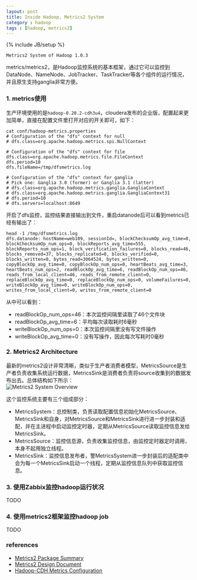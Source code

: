 ```yaml
---
layout: post
title: Inside Hadoop, Metrics2 System
category : hadoop
tags : [hadoop, metrics2]
---
```

{% include JB/setup %}


`Metrics2 System of Hadoop 1.0.3`  
  
metrics/metrics2，是Hadoop监控系统的基本框架，通过它可以监控到DataNode、NameNode、JobTracker、TaskTracker等各个组件的运行情况，并且原生支持ganglia非常方便。  

### 1. metrics使用
生产环境使用的是`hadoop-0.20.2-cdh3u4`，cloudera发布的企业版，配置起来更加简单，直接在配置文件里打开对应的开关即可，如下：  

	cat conf/hadoop-metrics.properties 
	# Configuration of the "dfs" context for null
	# dfs.class=org.apache.hadoop.metrics.spi.NullContext
	
	# Configuration of the "dfs" context for file
	dfs.class=org.apache.hadoop.metrics.file.FileContext
	dfs.period=10
	dfs.fileName=/tmp/dfsmetrics.log
	
	# Configuration of the "dfs" context for ganglia
	# Pick one: Ganglia 3.0 (former) or Ganglia 3.1 (latter)
	# dfs.class=org.apache.hadoop.metrics.ganglia.GangliaContext
	# dfs.class=org.apache.hadoop.metrics.ganglia.GangliaContext31
	# dfs.period=10
	# dfs.servers=localhost:8649

开启了dfs监控，监控结果直接输出到文件，重启datanode后可以看到metrics已经有输出了：

	head -1 /tmp/dfsmetrics.log      
	dfs.datanode: hostName=web109, sessionId=, blockChecksumOp_avg_time=0, blockChecksumOp_num_ops=0, blockReports_avg_time=555, blockReports_num_ops=1, block_verification_failures=0, blocks_read=46, blocks_removed=37, blocks_replicated=0, blocks_verified=0, blocks_written=0, bytes_read=3064524, bytes_written=0, copyBlockOp_avg_time=0, copyBlockOp_num_ops=0, heartBeats_avg_time=3, heartBeats_num_ops=2, readBlockOp_avg_time=6, readBlockOp_num_ops=46, reads_from_local_client=46, reads_from_remote_client=0, replaceBlockOp_avg_time=0, replaceBlockOp_num_ops=0, volumeFailures=0, writeBlockOp_avg_time=0, writeBlockOp_num_ops=0, writes_from_local_client=0, writes_from_remote_client=0

从中可以看到：

+ readBlockOp_num_ops=46：本次监控间隔里读取了46个文件块
+ readBlockOp_avg_time=6：平均每次读取耗时6毫秒
+ writeBlockOp_num_ops=0：本次监控间隔里没有写文件操作
+ writeBlockOp_avg_time=0：没有写操作，因此每次写耗时0毫秒


### 2. Metrics2 Architecture
最新的metrics2设计非常清晰，类似于生产者消费者模型，MetricsSource是生产者负责收集系统运行数据，MetricsSink是消费者负责将source收集到的数据发布出去。总体结构如下所示：  
![Metrics2 System Overview](https://issues.apache.org/jira/secure/attachment/12452869/metrics2-uml-r2.png)  

这个监控系统主要有三个组成部分：  

+ MetricsSystem：总控制类，负责读取配置信息初始化MetricsSource、MetricsSink和自身，对MetricsSource和MetricsSink进行进一步封装和适配，并在主进程中启动监控定时器，定期从MetricsSource读取监控信息发给MetricsSink。
+ MetricsSource：监控信息源，负责收集监控信息，由监控定时器定时调用，本身不起用独立线程。
+ MetricsSink：监控信息发布者，警MetricsSystem进一步封装后的适配类中会为每一个MetricsSink启动一个线程，定期从监控信息队列中获取监控信息。


### 3. 使用Zabbix监控hadoop运行状况
TODO

### 4. 使用metrics2框架监控hadoop job
TODO

### references
+ [Metrics2 Package Summary](http://hadoop.apache.org/docs/r1.0.3/api/org/apache/hadoop/metrics2/package-summary.html)
+ [Metrics2 Design Document](http://wiki.apache.org/hadoop/HADOOP-6728-MetricsV2)
+ [Hadoop-CDH Metrics Configuration](http://blog.cloudera.com/blog/2009/03/hadoop-metrics/)

